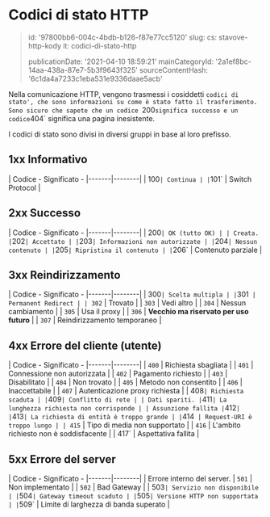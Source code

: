 Codici di stato HTTP
====================

> id: '97800bb6-004c-4bdb-b126-f87e77cc5120'
> slug:
> 	cs: stavove-http-kody
> 	it: codici-di-stato-http
> 
> publicationDate: '2021-04-10 18:59:21'
> mainCategoryId: '2a1ef8bc-14aa-438a-87e7-5b3f9643f325'
> sourceContentHash: '6c1da4a7233c1eba531e9336daae5acb'

Nella comunicazione HTTP, vengono trasmessi i cosiddetti `codici di stato', che sono informazioni su come è stato fatto il trasferimento. Sono sicuro che sapete che un codice `200` significa successo e un codice `404` significa una pagina inesistente.

I codici di stato sono divisi in diversi gruppi in base al loro prefisso.

1xx Informativo
--------------

| Codice - Significato -
|-------|--------|
| 100` | Continua |
| `101` | Switch Protocol |

2xx Successo
----------

| Codice - Significato -
|-------|--------|
| 200` | OK (tutto OK) |
| Creata.
| `202` | Accettato |
| `203` | Informazioni non autorizzate |
| `204` | Nessun contenuto |
| `205` | Ripristina il contenuto |
| `206` | Contenuto parziale |

3xx Reindirizzamento
----------------

| Codice - Significato -
|-------|--------|
| 300` | Scelta multipla |
| `301` | Permanent Redirect |
| 302` | Trovato |
| `303` | Vedi altro |
| `304` | Nessun cambiamento |
| `305` | Usa il proxy |
| `306` | **Vecchio ma riservato per uso futuro** |
| `307` | Reindirizzamento temporaneo |

4xx Errore del cliente (utente)
-----------------------------

| Codice - Significato -
|-------|--------|
| `400` | Richiesta sbagliata |
| `401` | Connessione non autorizzata |
| `402` | Pagamento richiesto |
| `403` | Disabilitato |
| `404` | Non trovato |
| `405` | Metodo non consentito |
| `406` | Inaccettabile |
| `407` | Autenticazione proxy richiesta |
| 408` | Richiesta scaduta |
| `409` | Conflitto di rete |
| Dati spariti.
| `411` | La lunghezza richiesta non corrisponde |
| Assunzione fallita | `412` |
| `413` | La richiesta di entità è troppo grande |
| `414` | Request-URI è troppo lungo |
| 415` | Tipo di media non supportato |
| `416` | L'ambito richiesto non è soddisfacente |
| 417` | Aspettativa fallita |

5xx Errore del server
--------------

| Codice - Significato -
|-------|--------|
| Errore interno del server.
| `501` | Non implementato |
| `502` | Bad Gateway |
| 503` | Servizio non disponibile |
| `504` | Gateway timeout scaduto |
| `505` | Versione HTTP non supportata |
| `509` | Limite di larghezza di banda superato |
